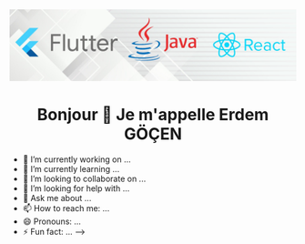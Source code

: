 <img src="https://github.com/erdemgocen44/erdemgocen44/blob/main/1633014219490.jpg?raw=true">

<h1 align="center">Bonjour 👋 Je m'appelle Erdem GÖÇEN </h1>







- 🔭 I’m currently working on ...
- 🌱 I’m currently learning ...
- 👯 I’m looking to collaborate on ...
- 🤔 I’m looking for help with ...
- 💬 Ask me about ...
- 📫 How to reach me: ...
- 😄 Pronouns: ...
- ⚡ Fun fact: ...
-->
